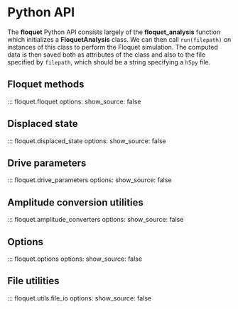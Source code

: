 # Python API

The **floquet** Python API consists largely of the **floquet_analysis** function which initializes a **FloquetAnalysis** class. We can then call `run(filepath)` on instances of this class to perform the Floquet simulation. The computed data is then saved both as attributes of the class and also to the file specified by `filepath`, which should be a string specifying a `h5py` file.

## Floquet methods

::: floquet.floquet
    options:
        show_source: false

## Displaced state

::: floquet.displaced_state
    options:
        show_source: false

## Drive parameters

::: floquet.drive_parameters
    options:
        show_source: false

## Amplitude conversion utilities

::: floquet.amplitude_converters
    options:
        show_source: false

## Options

::: floquet.options
    options:
        show_source: false

## File utilities

::: floquet.utils.file_io
    options:
        show_source: false


